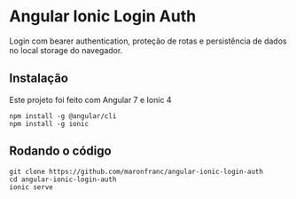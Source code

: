# Angular Ionic Login Auth
Login com bearer authentication, proteção de rotas  e persistência de dados no local storage do navegador.

## Instalação
Este projeto foi feito com Angular 7 e Ionic 4 
```
npm install -g @angular/cli
npm install -g ionic
```

## Rodando o código
```
git clone https://github.com/maronfranc/angular-ionic-login-auth
cd angular-ionic-login-auth
ionic serve
```
